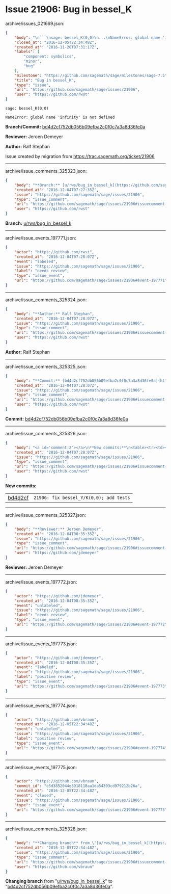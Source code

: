 # Issue 21906: Bug in bessel_K

archive/issues_021669.json:
```json
{
    "body": "\n```\nsage: bessel_K(0,0)\n...\nNameError: global name 'infinity' is not defined\n```\n\n**Branch/Commit:** [bd4d2cf752db056b09efba2c0f0c7a3a8d36fe0a](https://github.com/sagemath/sagetrac-mirror/commit/bd4d2cf752db056b09efba2c0f0c7a3a8d36fe0a)\n\n**Reviewer:** Jeroen Demeyer\n\n**Author:** Ralf Stephan\n\nIssue created by migration from https://trac.sagemath.org/ticket/21906\n\n",
    "closed_at": "2016-12-05T22:34:48Z",
    "created_at": "2016-11-20T07:31:17Z",
    "labels": [
        "component: symbolics",
        "minor",
        "bug"
    ],
    "milestone": "https://github.com/sagemath/sage/milestones/sage-7.5",
    "title": "Bug in bessel_K",
    "type": "issue",
    "url": "https://github.com/sagemath/sage/issues/21906",
    "user": "https://github.com/rwst"
}
```

```
sage: bessel_K(0,0)
...
NameError: global name 'infinity' is not defined
```

**Branch/Commit:** [bd4d2cf752db056b09efba2c0f0c7a3a8d36fe0a](https://github.com/sagemath/sagetrac-mirror/commit/bd4d2cf752db056b09efba2c0f0c7a3a8d36fe0a)

**Reviewer:** Jeroen Demeyer

**Author:** Ralf Stephan

Issue created by migration from https://trac.sagemath.org/ticket/21906





---

archive/issue_comments_325323.json:
```json
{
    "body": "**Branch:** [u/rws/bug_in_bessel_k](https://github.com/sagemath/sagetrac-mirror/tree/u/rws/bug_in_bessel_k)",
    "created_at": "2016-12-04T07:27:35Z",
    "issue": "https://github.com/sagemath/sage/issues/21906",
    "type": "issue_comment",
    "url": "https://github.com/sagemath/sage/issues/21906#issuecomment-325323",
    "user": "https://github.com/rwst"
}
```

**Branch:** [u/rws/bug_in_bessel_k](https://github.com/sagemath/sagetrac-mirror/tree/u/rws/bug_in_bessel_k)



---

archive/issue_events_197771.json:
```json
{
    "actor": "https://github.com/rwst",
    "created_at": "2016-12-04T07:28:07Z",
    "event": "labeled",
    "issue": "https://github.com/sagemath/sage/issues/21906",
    "label": "needs review",
    "type": "issue_event",
    "url": "https://github.com/sagemath/sage/issues/21906#event-197771"
}
```



---

archive/issue_comments_325324.json:
```json
{
    "body": "**Author:** Ralf Stephan",
    "created_at": "2016-12-04T07:28:07Z",
    "issue": "https://github.com/sagemath/sage/issues/21906",
    "type": "issue_comment",
    "url": "https://github.com/sagemath/sage/issues/21906#issuecomment-325324",
    "user": "https://github.com/rwst"
}
```

**Author:** Ralf Stephan



---

archive/issue_comments_325325.json:
```json
{
    "body": "**Commit:** [bd4d2cf752db056b09efba2c0f0c7a3a8d36fe0a](https://github.com/sagemath/sagetrac-mirror/commit/bd4d2cf752db056b09efba2c0f0c7a3a8d36fe0a)",
    "created_at": "2016-12-04T07:28:07Z",
    "issue": "https://github.com/sagemath/sage/issues/21906",
    "type": "issue_comment",
    "url": "https://github.com/sagemath/sage/issues/21906#issuecomment-325325",
    "user": "https://github.com/rwst"
}
```

**Commit:** [bd4d2cf752db056b09efba2c0f0c7a3a8d36fe0a](https://github.com/sagemath/sagetrac-mirror/commit/bd4d2cf752db056b09efba2c0f0c7a3a8d36fe0a)



---

archive/issue_comments_325326.json:
```json
{
    "body": "<a id='comment:2'></a>\n**New commits:**\n<table><tr><td><a href=\"https://github.com/sagemath/sagetrac-mirror/commit/bd4d2cf752db056b09efba2c0f0c7a3a8d36fe0a\">bd4d2cf</a></td><td><code>21906: fix bessel_Y/K(0,0); add tests</code></td></tr></table>\n",
    "created_at": "2016-12-04T07:28:07Z",
    "issue": "https://github.com/sagemath/sage/issues/21906",
    "type": "issue_comment",
    "url": "https://github.com/sagemath/sage/issues/21906#issuecomment-325326",
    "user": "https://github.com/rwst"
}
```

<a id='comment:2'></a>
**New commits:**
<table><tr><td><a href="https://github.com/sagemath/sagetrac-mirror/commit/bd4d2cf752db056b09efba2c0f0c7a3a8d36fe0a">bd4d2cf</a></td><td><code>21906: fix bessel_Y/K(0,0); add tests</code></td></tr></table>




---

archive/issue_comments_325327.json:
```json
{
    "body": "**Reviewer:** Jeroen Demeyer",
    "created_at": "2016-12-04T08:35:35Z",
    "issue": "https://github.com/sagemath/sage/issues/21906",
    "type": "issue_comment",
    "url": "https://github.com/sagemath/sage/issues/21906#issuecomment-325327",
    "user": "https://github.com/jdemeyer"
}
```

**Reviewer:** Jeroen Demeyer



---

archive/issue_events_197772.json:
```json
{
    "actor": "https://github.com/jdemeyer",
    "created_at": "2016-12-04T08:35:35Z",
    "event": "unlabeled",
    "issue": "https://github.com/sagemath/sage/issues/21906",
    "label": "needs review",
    "type": "issue_event",
    "url": "https://github.com/sagemath/sage/issues/21906#event-197772"
}
```



---

archive/issue_events_197773.json:
```json
{
    "actor": "https://github.com/jdemeyer",
    "created_at": "2016-12-04T08:35:35Z",
    "event": "labeled",
    "issue": "https://github.com/sagemath/sage/issues/21906",
    "label": "positive review",
    "type": "issue_event",
    "url": "https://github.com/sagemath/sage/issues/21906#event-197773"
}
```



---

archive/issue_events_197774.json:
```json
{
    "actor": "https://github.com/vbraun",
    "created_at": "2016-12-05T22:34:48Z",
    "event": "unlabeled",
    "issue": "https://github.com/sagemath/sage/issues/21906",
    "label": "positive review",
    "type": "issue_event",
    "url": "https://github.com/sagemath/sage/issues/21906#event-197774"
}
```



---

archive/issue_events_197775.json:
```json
{
    "actor": "https://github.com/vbraun",
    "commit_id": "e5d3852044e3918118aa1da54393cd979212b26a",
    "created_at": "2016-12-05T22:34:48Z",
    "event": "closed",
    "issue": "https://github.com/sagemath/sage/issues/21906",
    "type": "issue_event",
    "url": "https://github.com/sagemath/sage/issues/21906#event-197775"
}
```



---

archive/issue_comments_325328.json:
```json
{
    "body": "**Changing branch** from \"[u/rws/bug_in_bessel_k](https://github.com/sagemath/sagetrac-mirror/tree/u/rws/bug_in_bessel_k)\" to \"[bd4d2cf752db056b09efba2c0f0c7a3a8d36fe0a](https://github.com/sagemath/sagetrac-mirror/commit/bd4d2cf752db056b09efba2c0f0c7a3a8d36fe0a)\".",
    "created_at": "2016-12-05T22:34:48Z",
    "issue": "https://github.com/sagemath/sage/issues/21906",
    "type": "issue_comment",
    "url": "https://github.com/sagemath/sage/issues/21906#issuecomment-325328",
    "user": "https://github.com/vbraun"
}
```

**Changing branch** from "[u/rws/bug_in_bessel_k](https://github.com/sagemath/sagetrac-mirror/tree/u/rws/bug_in_bessel_k)" to "[bd4d2cf752db056b09efba2c0f0c7a3a8d36fe0a](https://github.com/sagemath/sagetrac-mirror/commit/bd4d2cf752db056b09efba2c0f0c7a3a8d36fe0a)".
